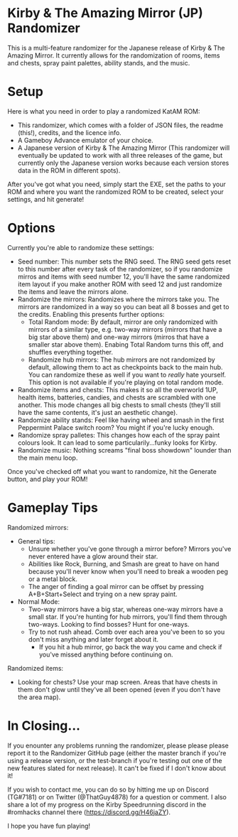 # Kirby & The Amazing Mirror (JP) Randomizer
This is a multi-feature randomizer for the Japanese release of Kirby &amp; The Amazing Mirror. It currently allows for the randomization of rooms, items and chests, spray paint palettes, ability stands, and the music.

# Setup
Here is what you need in order to play a randomized KatAM ROM:
- This randomizer, which comes with a folder of JSON files, the readme (this!), credits, and the licence info.
- A Gameboy Advance emulator of your choice.
- A Japanese version of Kirby & The Amazing Mirror (This randomizer will eventually be updated to work with all three releases of the game, but currently only the Japanese version works because each version stores data in the ROM in different spots).

After you've got what you need, simply start the EXE, set the paths to your ROM and where you want the randomized ROM to be created, select your settings, and hit generate!

# Options
Currently you're able to randomize these settings:
- Seed number: This number sets the RNG seed. The RNG seed gets reset to this number after every task of the randomizer, so if you randomize mirros and items with seed number 12, you'll have the same randomized item layout if you make another ROM with seed 12 and just randomize the items and leave the mirrors alone.
- Randomize the mirrors: Randomizes where the mirrors take you. The mirrors are randomized in a way so you can beat all 8 bosses and get to the credits. Enabling this presents further options:
  - Total Random mode: By default, mirror are only randomized with mirrors of a similar type, e.g. two-way mirrors (mirrors that have a big star above them) and one-way mirrors (mirros that have a smaller star above them). Enabing Total Random turns this off, and shuffles everything together.
  - Randomize hub mirrors: The hub mirrors are not randomized by default, allowing them to act as checkpoints back to the main hub. You can randomize these as well if you want to *really* hate yourself. This option is not available if you're playing on total random mode.
- Randomize items and chests: This makes it so all the overworld 1UP, health items, batteries, candies, and chests are scrambled with one another. This mode changes all big chests to small chests (they'll still have the same contents, it's just an aesthetic change).
- Randomize ability stands: Feel like having wheel and smash in the first Peppermint Palace switch room? You might if you're lucky enough.
- Randomize spray palletes: This changes how each of the spray paint colours look. It can lead to some particularily...funky looks for Kirby.
- Randomize music: Nothing screams "final boss showdown" lounder than the main menu loop.

Once you've checked off what you want to randomize, hit the Generate button, and play your ROM!

# Gameplay Tips
Randomized mirrors:
- General tips:
  - Unsure whether you've gone through a mirror before? Mirrors you've never entered have a glow around their star.
  - Abilities like Rock, Burning, and Smash are great to have on hand because you'll never know when you'll need to break a wooden peg or a metal block.
  - The anger of finding a goal mirror can be offset by pressing A+B+Start+Select and trying on a new spray paint.
- Normal Mode:
  - Two-way mirrors have a big star, whereas one-way mirrors have a small star. If you're hunting for hub mirrors, you'll find them through two-ways. Looking to find bosses? Hunt for one-ways.
  - Try to not rush ahead. Comb over each area you've been to so you don't miss anything and later forget about it.
    - If you hit a hub mirror, go back the way you came and check if you've missed anything before continuing on.

Randomized items:
- Looking for chests? Use your map screen. Areas that have chests in them don't glow until they've all been opened (even if you don't have the area map).

# In Closing...
If you enounter any problems running the randomizer, please please please report it to the Randomizer GitHub page (either the master branch if you're using a release version, or the test-branch if you're testing out one of the new features slated for next release). It can't be fixed if I don't know about it!

If you wish to contact me, you can do so by hitting me up on Discord (TG#7181) or on Twitter (@ThatGuy4878) for a question or comment. I also share a lot of my progress on the Kirby Speedrunning discord in the #romhacks channel there (https://discord.gg/H46jaZY).

I hope you have fun playing!

